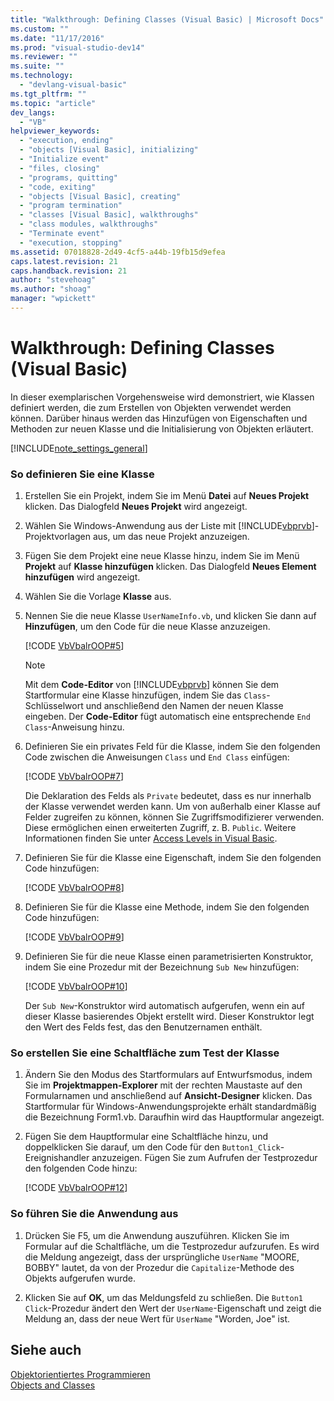 ```yaml
---
title: "Walkthrough: Defining Classes (Visual Basic) | Microsoft Docs"
ms.custom: ""
ms.date: "11/17/2016"
ms.prod: "visual-studio-dev14"
ms.reviewer: ""
ms.suite: ""
ms.technology: 
  - "devlang-visual-basic"
ms.tgt_pltfrm: ""
ms.topic: "article"
dev_langs: 
  - "VB"
helpviewer_keywords: 
  - "execution, ending"
  - "objects [Visual Basic], initializing"
  - "Initialize event"
  - "files, closing"
  - "programs, quitting"
  - "code, exiting"
  - "objects [Visual Basic], creating"
  - "program termination"
  - "classes [Visual Basic], walkthroughs"
  - "class modules, walkthroughs"
  - "Terminate event"
  - "execution, stopping"
ms.assetid: 07018828-2d49-4cf5-a44b-19fb15d9efea
caps.latest.revision: 21
caps.handback.revision: 21
author: "stevehoag"
ms.author: "shoag"
manager: "wpickett"
---
```

# Walkthrough: Defining Classes (Visual Basic)
In dieser exemplarischen Vorgehensweise wird demonstriert, wie Klassen definiert werden, die zum Erstellen von Objekten verwendet werden können.  Darüber hinaus werden das Hinzufügen von Eigenschaften und Methoden zur neuen Klasse und die Initialisierung von Objekten erläutert.  
  
 [!INCLUDE[note_settings_general](../../../../csharp/language-reference/compiler-messages/includes/note_settings_general_md.md)]  
  
### So definieren Sie eine Klasse  
  
1.  Erstellen Sie ein Projekt, indem Sie im Menü **Datei** auf **Neues Projekt** klicken.  Das Dialogfeld **Neues Projekt** wird angezeigt.  
  
2.  Wählen Sie Windows\-Anwendung aus der Liste mit [!INCLUDE[vbprvb](../../../../csharp/programming-guide/concepts/linq/includes/vbprvb_md.md)]\-Projektvorlagen aus, um das neue Projekt anzuzeigen.  
  
3.  Fügen Sie dem Projekt eine neue Klasse hinzu, indem Sie im Menü **Projekt** auf **Klasse hinzufügen** klicken.  Das Dialogfeld **Neues Element hinzufügen** wird angezeigt.  
  
4.  Wählen Sie die Vorlage **Klasse** aus.  
  
5.  Nennen Sie die neue Klasse `UserNameInfo.vb`, und klicken Sie dann auf **Hinzufügen**, um den Code für die neue Klasse anzuzeigen.  
  
     [!CODE [VbVbalrOOP#5](../CodeSnippet/VS_Snippets_VBCSharp/VbVbalrOOP#5)]  
  
    > [!NOTE]
    >  Mit dem **Code\-Editor** von [!INCLUDE[vbprvb](../../../../csharp/programming-guide/concepts/linq/includes/vbprvb_md.md)] können Sie dem Startformular eine Klasse hinzufügen, indem Sie das `Class`\-Schlüsselwort und anschließend den Namen der neuen Klasse eingeben.  Der **Code\-Editor** fügt automatisch eine entsprechende `End Class`\-Anweisung hinzu.  
  
6.  Definieren Sie ein privates Feld für die Klasse, indem Sie den folgenden Code zwischen die Anweisungen `Class` und `End Class` einfügen:  
  
     [!CODE [VbVbalrOOP#7](../CodeSnippet/VS_Snippets_VBCSharp/VbVbalrOOP#7)]  
  
     Die Deklaration des Felds als `Private` bedeutet, dass es nur innerhalb der Klasse verwendet werden kann.  Um von außerhalb einer Klasse auf Felder zugreifen zu können, können Sie Zugriffsmodifizierer verwenden. Diese ermöglichen einen erweiterten Zugriff, z. B. `Public`.  Weitere Informationen finden Sie unter [Access Levels in Visual Basic](../../../../visual-basic/programming-guide/language-features/declared-elements/access-levels.md).  
  
7.  Definieren Sie für die Klasse eine Eigenschaft, indem Sie den folgenden Code hinzufügen:  
  
     [!CODE [VbVbalrOOP#8](../CodeSnippet/VS_Snippets_VBCSharp/VbVbalrOOP#8)]  
  
8.  Definieren Sie für die Klasse eine Methode, indem Sie den folgenden Code hinzufügen:  
  
     [!CODE [VbVbalrOOP#9](../CodeSnippet/VS_Snippets_VBCSharp/VbVbalrOOP#9)]  
  
9. Definieren Sie für die neue Klasse einen parametrisierten Konstruktor, indem Sie eine Prozedur mit der Bezeichnung `Sub New` hinzufügen:  
  
     [!CODE [VbVbalrOOP#10](../CodeSnippet/VS_Snippets_VBCSharp/VbVbalrOOP#10)]  
  
     Der `Sub New`\-Konstruktor wird automatisch aufgerufen, wenn ein auf dieser Klasse basierendes Objekt erstellt wird.  Dieser Konstruktor legt den Wert des Felds fest, das den Benutzernamen enthält.  
  
### So erstellen Sie eine Schaltfläche zum Test der Klasse  
  
1.  Ändern Sie den Modus des Startformulars auf Entwurfsmodus, indem Sie im **Projektmappen\-Explorer** mit der rechten Maustaste auf den Formularnamen und anschließend auf **Ansicht\-Designer** klicken.  Das Startformular für Windows\-Anwendungsprojekte erhält standardmäßig die Bezeichnung Form1.vb.  Daraufhin wird das Hauptformular angezeigt.  
  
2.  Fügen Sie dem Hauptformular eine Schaltfläche hinzu, und doppelklicken Sie darauf, um den Code für den `Button1_Click`\-Ereignishandler anzuzeigen.  Fügen Sie zum Aufrufen der Testprozedur den folgenden Code hinzu:  
  
     [!CODE [VbVbalrOOP#12](../CodeSnippet/VS_Snippets_VBCSharp/VbVbalrOOP#12)]  
  
### So führen Sie die Anwendung aus  
  
1.  Drücken Sie F5, um die Anwendung auszuführen.  Klicken Sie im Formular auf die Schaltfläche, um die Testprozedur aufzurufen.  Es wird die Meldung angezeigt, dass der ursprüngliche `UserName` "MOORE, BOBBY" lautet, da von der Prozedur die `Capitalize`\-Methode des Objekts aufgerufen wurde.  
  
2.  Klicken Sie auf **OK**, um das Meldungsfeld zu schließen.  Die `Button1 Click`\-Prozedur ändert den Wert der `UserName`\-Eigenschaft und zeigt die Meldung an, dass der neue Wert für `UserName` "Worden, Joe" ist.  
  
## Siehe auch  
 [Objektorientiertes Programmieren](../Topic/Object-Oriented%20Programming%20\(C%23%20and%20Visual%20Basic\).md)   
 [Objects and Classes](../../../../visual-basic/programming-guide/language-features/objects-and-classes/index.md)